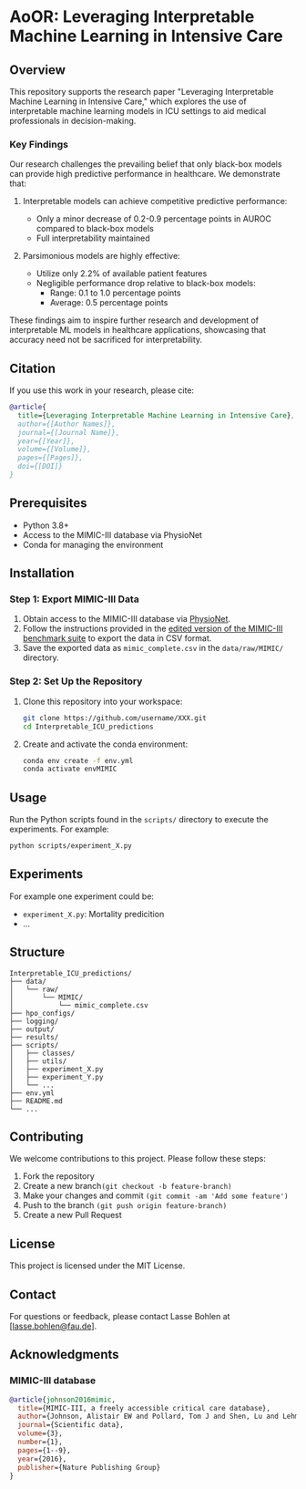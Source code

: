 # AoOR: Leveraging Interpretable Machine Learning in Intensive Care

## Overview

This repository supports the research paper "Leveraging Interpretable Machine Learning in Intensive Care," which explores the use of interpretable machine learning models in ICU settings to aid medical professionals in decision-making.

### Key Findings

Our research challenges the prevailing belief that only black-box models can provide high predictive performance in healthcare. We demonstrate that:

1. Interpretable models can achieve competitive predictive performance:
   - Only a minor decrease of 0.2-0.9 percentage points in AUROC compared to black-box models
   - Full interpretability maintained

2. Parsimonious models are highly effective:
   - Utilize only 2.2% of available patient features
   - Negligible performance drop relative to black-box models:
     - Range: 0.1 to 1.0 percentage points
     - Average: 0.5 percentage points

These findings aim to inspire further research and development of interpretable ML models in healthcare applications, showcasing that accuracy need not be sacrificed for interpretability.

## Citation

If you use this work in your research, please cite:

```bibtex
@article{
  title={Leveraging Interpretable Machine Learning in Intensive Care},
  author={[Author Names]},
  journal={[Journal Name]},
  year={[Year]},
  volume={[Volume]},
  pages={[Pages]},
  doi={[DOI]}
}
```

## Prerequisites
- Python 3.8+
- Access to the MIMIC-III database via PhysioNet
- Conda for managing the environment

## Installation

### Step 1: Export MIMIC-III Data
1. Obtain access to the MIMIC-III database via [PhysioNet](https://physionet.org/).
2. Follow the instructions provided in the [edited version of the MIMIC-III benchmark suite](https://github.com/HB-Dynamite/mimic3-benchmarks_AoOR_data_export) to export the data in CSV format.
3. Save the exported data as `mimic_complete.csv` in the `data/raw/MIMIC/` directory.

### Step 2: Set Up the Repository
1. Clone this repository into your workspace:
   ```sh
   git clone https://github.com/username/XXX.git
   cd Interpretable_ICU_predictions
   ```
2. Create and activate the conda environment:
   ```sh
   conda env create -f env.yml
   conda activate envMIMIC
   ```

## Usage
Run the Python scripts found in the ``scripts/`` directory to execute the experiments. For example:
```sh
python scripts/experiment_X.py
```

## Experiments
For example one experiment could be: 
- ``experiment_X.py``: Mortality predicition
- ...

## Structure
```
Interpretable_ICU_predictions/
├── data/
│   └── raw/
│       └── MIMIC/
│           └── mimic_complete.csv
├── hpo_configs/
├── logging/
├── output/
├── results/
├── scripts/
│   ├── classes/
│   ├── utils/
│   ├── experiment_X.py
│   ├── experiment_Y.py
│   └── ...
├── env.yml
├── README.md
└── ...
```

## Contributing
We welcome contributions to this project. Please follow these steps:

1. Fork the repository
2. Create a new branch``(git checkout -b feature-branch)``
3. Make your changes and commit ``(git commit -am 'Add some feature')``
4. Push to the branch ``(git push origin feature-branch)``
5. Create a new Pull Request

## License
This project is licensed under the MIT License.

## Contact
For questions or feedback, please contact Lasse Bohlen at [lasse.bohlen@fau.de].

## Acknowledgments

### MIMIC-III database
```bibtex
@article{johnson2016mimic,
  title={MIMIC-III, a freely accessible critical care database},
  author={Johnson, Alistair EW and Pollard, Tom J and Shen, Lu and Lehman, Li-wei H and Feng, Mengling and Ghassemi, Mohammad and Moody, Benjamin and Szolovits, Peter and Anthony Celi, Leo and Mark, Roger G},
  journal={Scientific data},
  volume={3},
  number={1},
  pages={1--9},
  year={2016},
  publisher={Nature Publishing Group}
}
```
